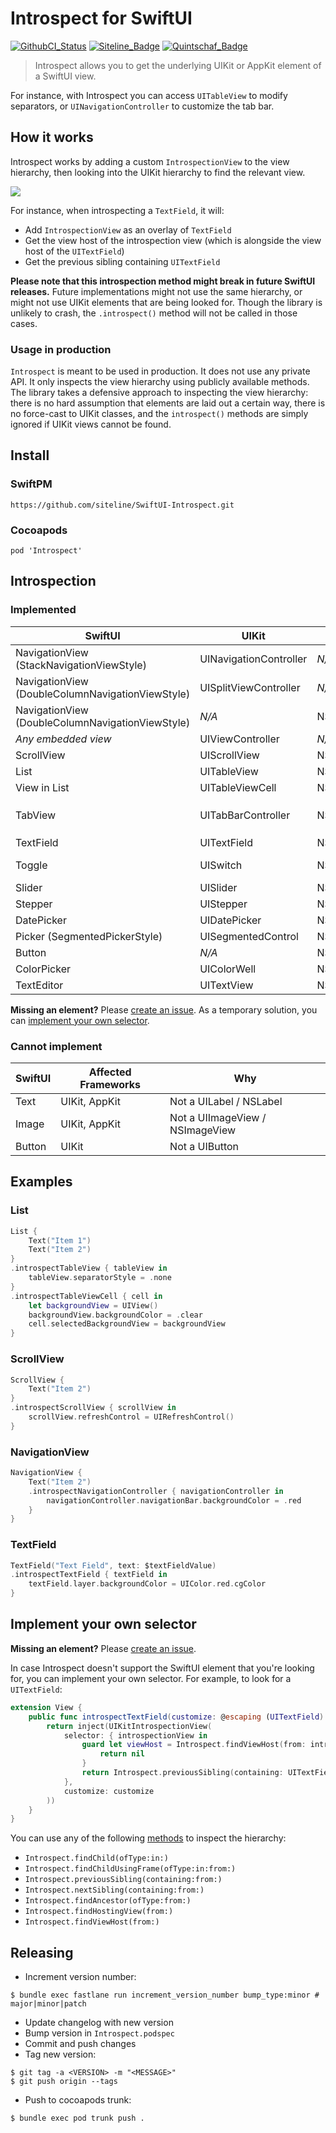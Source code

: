 Introspect for SwiftUI
======================

[![GithubCI_Status]][GithubCI_URL] [![Siteline_Badge]](https://siteline.com) [![Quintschaf_Badge]](https://quintschaf.com)

> Introspect allows you to get the underlying UIKit or AppKit element of a SwiftUI view.

For instance, with Introspect you can access `UITableView` to modify separators, or `UINavigationController` to customize the tab bar.

How it works
------------

Introspect works by adding a custom `IntrospectionView` to the view hierarchy, then looking into the UIKit hierarchy to find the relevant view.

![](./docs/diagram.png)

For instance, when introspecting a `TextField`, it will:

 - Add `IntrospectionView` as an overlay of `TextField`
 - Get the view host of the introspection view (which is alongside the view host of the `UITextField`)
 - Get the previous sibling containing `UITextField`

**Please note that this introspection method might break in future SwiftUI releases.** Future implementations might not use the same hierarchy, or might not use UIKit elements that are being looked for. Though the library is unlikely to crash, the `.introspect()` method will not be called in those cases.

### Usage in production

`Introspect` is meant to be used in production. It does not use any private API. It only inspects the view hierarchy using publicly available methods. The library takes a defensive approach to inspecting the view hierarchy: there is no hard assumption that elements are laid out a certain way, there is no force-cast to UIKit classes, and the `introspect()` methods are simply ignored if UIKit views cannot be found.


Install
-------

### SwiftPM

```
https://github.com/siteline/SwiftUI-Introspect.git
```

### Cocoapods

```
pod 'Introspect'
```

Introspection
-------------

### Implemented

SwiftUI | UIKit | AppKit | Introspect
--- | --- | --- | ---
NavigationView (StackNavigationViewStyle) | UINavigationController | _N/A_ | `.introspectNavigationController()`
NavigationView (DoubleColumnNavigationViewStyle) | UISplitViewController | _N/A_ | `.introspectSplitViewController()`
NavigationView (DoubleColumnNavigationViewStyle) | _N/A_ | NSSplitView | `.introspectSplitView()`
_Any embedded view_ | UIViewController | _N/A_ | `.introspectViewController()`
ScrollView | UIScrollView | NSScrollView | `.introspectScrollView()`
List | UITableView | NSTableView | `.introspectTableView()`
View in List | UITableViewCell | NSTableCellView | `introspectTableViewCell()`
TabView | UITabBarController | NSTabView | `.introspectTabBarController()` (iOS) <br/> `.introspectTabView()` (macOS)
TextField | UITextField | NSTextField | `.introspectTextField()`
Toggle | UISwitch | NSButton | `.introspectSwitch()` (iOS) <br/> `.introspectButton()` (macOS)
Slider | UISlider | NSSlider | `.introspectSlider()`
Stepper | UIStepper | NSStepper | `.introspectStepper()`
DatePicker | UIDatePicker | NSDatePicker | `.introspectDatePicker()`
Picker (SegmentedPickerStyle) | UISegmentedControl | NSSegmentedControl | `.introspectSegmentedControl()`
Button | _N/A_ | NSButton | `.introspectButton()`
ColorPicker | UIColorWell | NSColorWell | `.introspectColorWell()`
TextEditor | UITextView | NSTextView | `.introspectTextView()`


**Missing an element?** Please [create an issue](https://github.com/timbersoftware/SwiftUI-Introspect/issues). As a temporary solution, you can [implement your own selector](#implement-your-own-selector).

### Cannot implement

SwiftUI | Affected Frameworks | Why
--- | --- | ---
Text | UIKit, AppKit | Not a UILabel / NSLabel
Image | UIKit, AppKit | Not a UIImageView / NSImageView
Button | UIKit | Not a UIButton

Examples
--------

### List

```swift
List {
    Text("Item 1")
    Text("Item 2")
}
.introspectTableView { tableView in
    tableView.separatorStyle = .none
}
.introspectTableViewCell { cell in
    let backgroundView = UIView()
    backgroundView.backgroundColor = .clear
    cell.selectedBackgroundView = backgroundView
}
```

### ScrollView

```swift
ScrollView {
    Text("Item 2")
}
.introspectScrollView { scrollView in
    scrollView.refreshControl = UIRefreshControl()
}
```

### NavigationView

```swift
NavigationView {
    Text("Item 2")
    .introspectNavigationController { navigationController in
        navigationController.navigationBar.backgroundColor = .red
    }
}
```

### TextField

```swift
TextField("Text Field", text: $textFieldValue)
.introspectTextField { textField in
    textField.layer.backgroundColor = UIColor.red.cgColor
}
```

Implement your own selector
---------------------------

**Missing an element?** Please [create an issue](https://github.com/timbersoftware/SwiftUI-Introspect/issues).

In case Introspect doesn't support the SwiftUI element that you're looking for, you can implement your own selector. For example, to look for a `UITextField`:

```swift
extension View {
    public func introspectTextField(customize: @escaping (UITextField) -> ()) -> some View {
        return inject(UIKitIntrospectionView(
            selector: { introspectionView in
                guard let viewHost = Introspect.findViewHost(from: introspectionView) else {
                    return nil
                }
                return Introspect.previousSibling(containing: UITextField.self, from: viewHost)
            },
            customize: customize
        ))
    }
}
```

You can use any of the following [methods](https://github.com/timbersoftware/SwiftUI-Introspect/blob/master/Introspect/Introspect.swift#L3-L71) to inspect the hierarchy:

 - `Introspect.findChild(ofType:in:)`
 - `Introspect.findChildUsingFrame(ofType:in:from:)`
 - `Introspect.previousSibling(containing:from:)`
 - `Introspect.nextSibling(containing:from:)`
 - `Introspect.findAncestor(ofType:from:)`
 - `Introspect.findHostingView(from:)`
 - `Introspect.findViewHost(from:)`

Releasing
---------

 - Increment version number:

```
$ bundle exec fastlane run increment_version_number bump_type:minor # major|minor|patch
```

 - Update changelog with new version
 - Bump version in `Introspect.podspec`
 - Commit and push changes
 - Tag new version:

```
$ git tag -a <VERSION> -m "<MESSAGE>"
$ git push origin --tags
```

 - Push to cocoapods trunk:

```
$ bundle exec pod trunk push .
```


<!-- References -->
[CircleCI_Status]: https://circleci.com/gh/siteline/SwiftUI-Introspect.svg?style=svg&circle-token=6f995f204d4d417d31f79e7257f6e1ecf430ae07

[CircleCI_URL]: https://circleci.com/gh/siteline/SwiftUI-Introspect

[GithubCI_Status]: https://github.com/siteline/swiftui-introspect/actions/workflows/build-and-test.yml/badge.svg?branch=master

[GithubCI_URL]: https://github.com/siteline/SwiftUI-Introspect/actions/workflows/build-and-test.yml

[Siteline_Badge]: https://badgen.net/badge/Built%20by/Siteline/blue?icon=https://uploads-ssl.webflow.com/5f4513afbbfc64c4777fcccf/5f525b122370d681879e170e_siteline-icon.svg

[Quintschaf_Badge]: https://badgen.net/badge/Maintained%20by/Quintschaf/cyan?icon=https://quintschaf.com/assets/logo.svg
